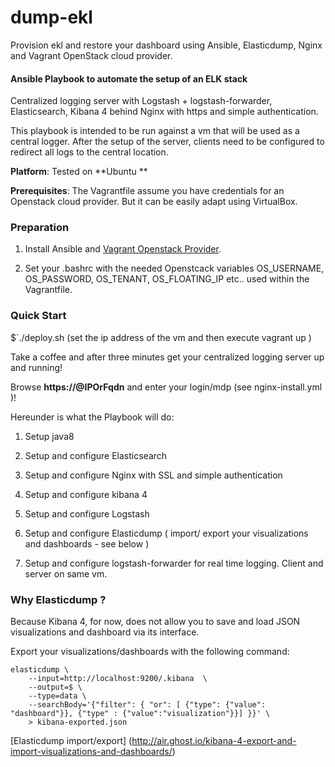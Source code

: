 # dump-ekl
Provision ekl and restore your dashboard using Ansible, Elasticdump, Nginx and Vagrant OpenStack cloud provider. 

#### Ansible Playbook to automate the setup of an ELK stack 
Centralized logging server with Logstash + logstash-forwarder, Elasticsearch, Kibana 4 behind Nginx with https and simple authentication.

This playbook is intended to be run against a vm that will be used as a central logger.
After the setup of the server, clients need to be configured to redirect all logs to the central location.

**Platform**: Tested on **Ubuntu **

**Prerequisites**: The Vagrantfile assume you have credentials for an Openstack cloud provider. But it can be easily adapt using VirtualBox.


### Preparation

1. Install Ansible and [Vagrant Openstack Provider](https://github.com/ggiamarchi/vagrant-openstack-provider). 

2. Set your .bashrc with the needed Openstcack variables OS_USERNAME, OS_PASSWORD, OS_TENANT, OS_FLOATING_IP etc.. used within the Vagrantfile.

### Quick Start

$`./deploy.sh  (set the ip address of the vm and then execute vagrant up )

Take a coffee and after three minutes get your centralized logging server up and running!

Browse **https://@IPOrFqdn** and enter your login/mdp (see nginx-install.yml )!

Hereunder is what the Playbook will do:

1. Setup java8

2. Setup and configure Elasticsearch

3. Setup and configure Nginx with SSL  and simple authentication

4. Setup and configure kibana 4

5. Setup and configure Logstash

6. Setup and configure Elasticdump ( import/ export your visualizations and dashboards - see below )

7. Setup and configure logstash-forwarder for real time logging. Client and server on same vm.

### Why Elasticdump ?

Because Kibana 4, for now, does not allow you to save and load JSON visualizations and dashboard via its interface.

Export your visualizations/dashboards with the following command:

```console
elasticdump \  
    --input=http://localhost:9200/.kibana  \
    --output=$ \
    --type=data \
    --searchBody='{"filter": { "or": [ {"type": {"value": "dashboard"}}, {"type" : {"value":"visualization"}}] }}' \
    > kibana-exported.json
```
    
[Elasticdump import/export] (http://air.ghost.io/kibana-4-export-and-import-visualizations-and-dashboards/)
